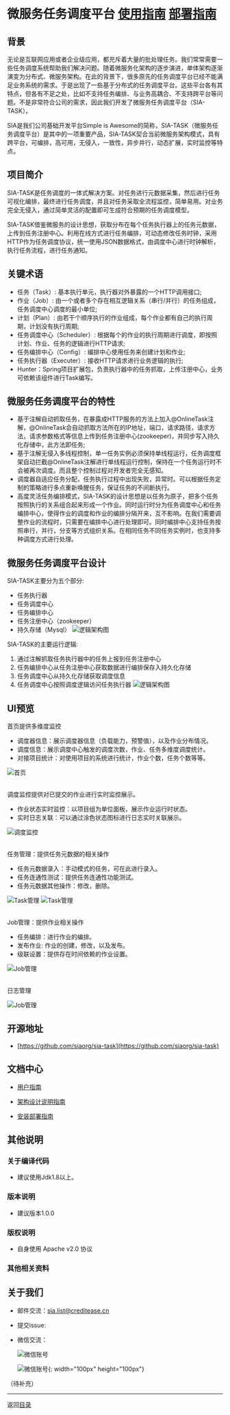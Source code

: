 微服务任务调度平台                                            [使用指南](USERSGUIDE.md)      [部署指南](DEPLOY.md)
===

背景
---

无论是互联网应用或者企业级应用，都充斥着大量的批处理任务。我们常常需要一些任务调度系统帮助我们解决问题。随着微服务化架构的逐步演进，单体架构逐渐演变为分布式、微服务架构。在此的背景下，很多原先的任务调度平台已经不能满足业务系统的需求。于是出现了一些基于分布式的任务调度平台。这些平台各有其特点，但各有不足之处，比如不支持任务编排、与业务高耦合、不支持跨平台等问题。不是非常符合公司的需求，因此我们开发了微服务任务调度平台（SIA-TASK）。

SIA是我们公司基础开发平台Simple is Awesome的简称，SIA-TASK（微服务任务调度平台）是其中的一项重要产品，SIA-TASK契合当前微服务架构模式，具有跨平台，可编排，高可用，无侵入，一致性，异步并行，动态扩展，实时监控等特点。


项目简介
---

SIA-TASK是任务调度的一体式解决方案。对任务进行元数据采集，然后进行任务可视化编排，最终进行任务调度，并且对任务采取全流程监控，简单易用。对业务完全无侵入，通过简单灵活的配置即可生成符合预期的任务调度模型。

SIA-TASK借鉴微服务的设计思想，获取分布在每个任务执行器上的任务元数据，上传到任务注册中心。利用在线方式进行任务编排，可动态修改任务时钟，采用HTTP作为任务调度协议，统一使用JSON数据格式，由调度中心进行时钟解析，执行任务流程，进行任务通知。


关键术语
---

* 任务（Task）: 基本执行单元，执行器对外暴露的一个HTTP调用接口;
* 作业（Job）: 由一个或者多个存在相互逻辑关系（串行/并行）的任务组成，任务调度中心调度的最小单位;
* 计划（Plan）: 由若干个顺序执行的作业组成，每个作业都有自己的执行周期，计划没有执行周期;
* 任务调度中心（Scheduler）: 根据每个的作业的执行周期进行调度，即按照计划、作业、任务的逻辑进行HTTP请求;
* 任务编排中心（Config）: 编排中心使用任务来创建计划和作业;
* 任务执行器（Executer）: 接收HTTP请求进行业务逻辑的执行;
* Hunter：Spring项目扩展包，负责执行器中的任务抓取，上传注册中心，业务可依赖该组件进行Task编写。


微服务任务调度平台的特性
---

* 基于注解自动抓取任务，在暴露成HTTP服务的方法上加入@OnlineTask注解，@OnlineTask会自动抓取方法所在的IP地址，端口，请求路径，请求方法，请求参数格式等信息上传到任务注册中心(zookeeper)，并同步写入持久化存储中，此方法即任务;
* 基于注解无侵入多线程控制，单一任务实例必须保持单线程运行，任务调度框架自动拦截@OnlineTask注解进行单线程运行控制，保持在一个任务运行时不会被再次调度。而且整个控制过程对开发者完全无感知。
* 调度器自适应任务分配，任务执行过程中出现失败，异常时。可以根据任务定制的策略进行多点重新唤醒任务，保证任务的不间断执行。
* 高度灵活任务编排模式，SIA-TASK的设计思想是以任务为原子，把多个任务按照执行的关系组合起来形成一个作业。同时运行时分为任务调度中心和任务编排中心，使得作业的调度和作业的编排分隔开来，互不影响。在我们需要调整作业的流程时，只需要在编排中心进行处理即可。同时编排中心支持任务按照串行，并行，分支等方式组织关系。在相同任务不同任务实例时，也支持多种调度方式进行处理。


微服务任务调度平台设计
---

SIA-TASK主要分为五个部分:

* 任务执行器
* 任务调度中心
* 任务编排中心
* 任务注册中心（zookeeper）
* 持久存储（Mysql）
![逻辑架构图](docs/images/sia_task1.png)


SIA-TASK的主要运行逻辑:

1. 通过注解抓取任务执行器中的任务上报到任务注册中心
2. 任务编排中心从任务注册中心获取数据进行编排保存入持久化存储
3. 任务调度中心从持久化存储获取调度信息
4. 任务调度中心按照调度逻辑访问任务执行器
![逻辑架构图](docs/images/sia_task2.png)


UI预览
---

首页提供多维度监控

* 调度器信息：展示调度器信息（负载能力，预警值），以及作业分布情况。
* 调度信息：展示调度中心触发的调度次数，作业、任务多维度调度统计。
* 对接项目统计：对使用项目的系统进行统计，作业个数，任务个数等等。

![首页](docs/images/index.png)

</br>
调度监控提供对已提交的作业进行实时监控展示。  

* 作业状态实时监控：以项目组为单位面板，展示作业运行时状态。
* 实时日志关联：可以通过涂色状态图标进行日志实时关联展示。

![调度监控](docs/images/scheduling-monitoring.png)

</br>
任务管理：提供任务元数据的相关操作

* 任务元数据录入：手动模式的任务，可在此进行录入。
* 任务连通性测试：提供任务连通性功能测试。
* 任务元数据其他操作：修改，删除。

![Task管理](docs/images/Task-management.png)
![Task管理](docs/images/user-handbook_taskMg5.png)


</br>
Job管理：提供作业相关操作

* 任务编排：进行作业的编排。
* 发布作业: 作业的创建，修改，以及发布。
* 级联设置：提供存在时间依赖的作业设置。

![Job管理](docs/images/Job-management.png)

</br>
日志管理

![Job管理](docs/images/user-handbook_log1.png)


开源地址
---

* [https://github.com/siaorg/sia-task](https://github.com/siaorg/sia-task)

## 文档中心

* [用户指南](http://**.**.**.**:****/user-handbook-readme.html)

* [架构设计说明指南](http://**.**.**.**:****/architect-readme.html)

* [安装部署指南](http://**.**.**.**:****/install-readme.html)

## 其他说明

### 关于编译代码
* 建议使用Jdk1.8以上。

### 版本说明
* 建议版本1.0.0

### 版权说明
* 自身使用 Apache v2.0 协议

### 其他相关资料 

## 关于我们

* 邮件交流：sia.list@creditease.cn

* 提交issue:

* 微信交流：

    ![微信账号](docs/images/siaopenWechatIMG3.jpeg)
    
    ![微信账号](docs/images/siaopenWechatIMG3.jpeg){: width="100px" height="100px"}
    
    
（待补充）
* * *
返回[目录](readme) 


